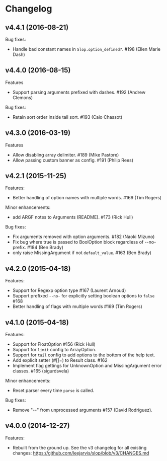 Changelog
=========

v4.4.1 (2016-08-21)
-------------------

Bug fixes:
  * Handle bad constant names in `Slop.option_defined?`. #198
    (Ellen Marie Dash)

v4.4.0 (2016-08-15)
-------------------

Features
  * Support parsing arguments prefixed with dashes. #192 (Andrew Clemons)

Bug fixes:
  * Retain sort order inside tail sort. #193 (Caio Chassot)

v4.3.0 (2016-03-19)
-------------------

Features
  * Allow disabling array delimiter. #189 (Mike Pastore)
  * Allow passing custom banner as config. #191 (Philip Rees)

v4.2.1 (2015-11-25)
-------------------

Features:
  * Better handling of option names with multiple words. #169 (Tim Rogers)

Minor enhancements:
  * add ARGF notes to Arguments (README). #173 (Rick Hull)

Bug fixes:
  * Fix arguments removed with option arguments. #182 (Naoki Mizuno)
  * Fix bug where true is passed to BoolOption block regardless
    of --no- prefix. #184 (Ben Brady)
  * only raise MissingArgument if not `default_value`. #163 (Ben Brady)

v4.2.0 (2015-04-18)
-------------------

Features:
  * Support for Regexp option type #167 (Laurent Arnoud)
  * Support prefixed `--no-` for explicitly setting boolean options
    to `false` #168
  * Better handling of flags with multiple words #169 (Tim Rogers)

v4.1.0 (2015-04-18)
-------------------

Features:
  * Support for FloatOption #156 (Rick Hull)
  * Support for `limit` config to ArrayOption.
  * Support for `tail` config to add options to the bottom of
    the help text.
  * Add explicit setter (#[]=) to Result class. #162
  * Implement flag gettings for UnknownOption and MissingArgument
    error classes. #165 (sigurdsvela)

Minor enhancements:
  * Reset parser every time `parse` is called.

Bug fixes:
  * Remove "--" from unprocessed arguments #157 (David Rodríguez).

v4.0.0 (2014-12-27)
-------------------

Features:
  * Rebuilt from the ground up. See the v3 changelog for all existing
    changes: https://github.com/leejarvis/slop/blob/v3/CHANGES.md
